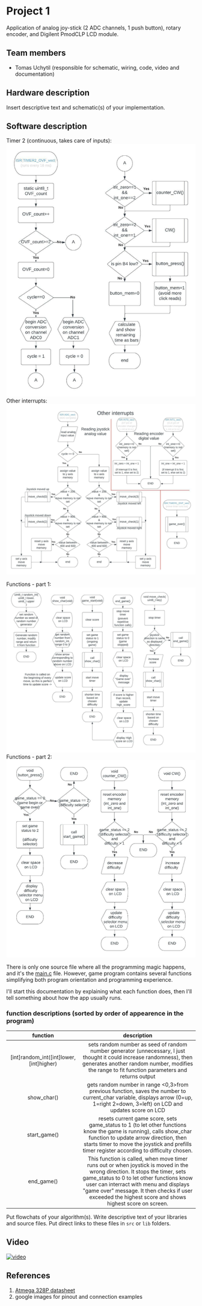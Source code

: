 # Project 1

Application of analog joy-stick (2 ADC channels, 1 push button), rotary encoder, and Digilent PmodCLP LCD module.

## Team members

* Tomas Uchytil (responsible for schematic, wiring, code, video and documentation)

## Hardware description

Insert descriptive text and schematic(s) of your implementation.

## Software description
Timer 2 (continuous, takes care of inputs):
![timer2 flowchart](img/timer2.jpeg)
Other interrupts:
![other interrupts](img/interrupts.jpeg)

Functions - part 1:
![functions part 1](img/functions%20-%20Page%201.jpeg)
Functions - part 2:
![functions part 2](img/functions%20-%20Page%202.jpeg)

There is only one source file where all the programming magic happens, and it's the [main.c](src/main.c) file. However, game program contains several functions simplifying both program orientation and programming experience. 

I'll start this documentation by explaining what each function does, then I'll tell something about how the app usually runs.

### function descriptions (sorted by order of appearence in the program)
|function|description|
| :-: | :-: |
|[int]random_int([int]lower, [int]higher)|sets random number as seed of random number generator (unnecessary, I just thought it could increase randomness), then generates another random number, modifies the range to fit function parameters and returns output|
|show_char()|gets random number in range <0,3>from previous function, saves the number to current_char variable, displays arrow (0=up, 1=right 2=down, 3=left) on LCD and updates score on LCD|
|start_game()|resets current game score, sets game_status to 1 (to let other functions know the game is running), calls show_char function to update arrow direction, then starts timer to move the joystick and prefills timer register according to difficulty chosen.|
|end_game()|This function is called, when move timer runs out or when joystick is moved in the wrong direction. It stops the timer, sets game_status to 0 to let other functions know user can interract with menu and displays "game over" message. It then checks if user exceeded the highest score and shows highest score on screen.|

Put flowchats of your algorithm(s). Write descriptive text of your libraries and source files. Put direct links to these files in `src` or `lib` folders.

## Video

[![video](https://img.youtube.com/vi/JNuxtKqhXKQ/0.jpg)](https://youtu.be/JNuxtKqhXKQ)

## References

1. [Atmega 328P datasheet](https://ww1.microchip.com/downloads/en/DeviceDoc/Atmel-7810-Automotive-Microcontrollers-ATmega328P_Datasheet.pdf)
2. google images for pinout and connection examples